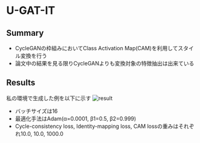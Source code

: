 # U-GAT-IT
## Summary
- CycleGANの枠組みにおいてClass Activation Map(CAM)を利用してスタイル変換を行う
- 論文中の結果を見る限りCycleGANよりも変換対象の特徴抽出は出来ている

## Results
私の環境で生成した例を以下に示す
![result](https://github.com/SerialLain3170/ImageStyleTransfer/blob/master/UGATIT/Result.jpg)

- バッチサイズは16
- 最適化手法はAdam(α=0.0001, β1=0.5, β2=0.999)
- Cycle-consistency loss, Identity-mapping loss, CAM lossの重みはそれぞれ10.0, 10.0, 1000.0
